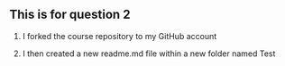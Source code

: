 ## This is for question 2 

1. I forked the course repository to my GitHub account

2. I then created a new readme.md file within a new folder named Test
